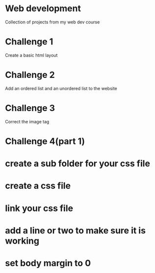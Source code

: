 # Web development
Collection of projects from my web dev course

# Challenge 1
Create a basic html layout

# Challenge 2
Add an ordered list and an unordered list to the website

# Challenge 3 
Correct the image tag

# Challenge 4(part 1) 
# create a sub folder for your css file
# create a css file 
# link your css file
# add a line or two to make sure it is working 
# set body margin to 0

